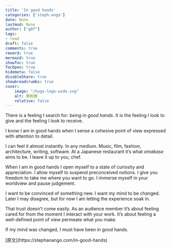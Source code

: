 ```yaml
---
title: 'In good hands'
categories: ['steph-ango']
date: None
lastmod: None
author: ["g0f"]
tags:
- read
draft: false 
comments: true
reward: true 
mermaid: true 
showToc: true 
TocOpen: true 
hidemeta: false 
disableShare: true 
showbreadcrumbs: true 
cover:
    image: "/hugo-logo-wide.svg"
    alt: 果粉圈
    relative: false
---
```


<div>

<p>There is a feeling I search for: <em>being in good hands</em>. It is the feeling I look to give and the feeling I look to receive.</p>
<p>I know I am in good hands when I sense a cohesive point of view expressed with attention to detail.</p>
<p>I can feel it almost instantly. In any medium. Music, film, fashion, architecture, writing, software. At a Japanese restaurant it’s what <em>omakase</em> aims to be. I leave it up to you, chef.</p>
<p>When I am in good hands I open myself to a state of curiosity and appreciation. I allow myself to suspend preconceived notions. I give you freedom to take me where you want to go. I immerse myself in your worldview and pause judgement.</p>
<p>I want to be convinced of something new. I want my mind to be changed. Later I may disagree, but for now I am letting the experience soak in.</p>
<p>That trust doesn’t come easily. As an audience member it’s about feeling cared for from the moment I interact with your work. It’s about feeling a well-defined point of view permeate what you make.</p>
<p>If my mind was changed, I must have been in good hands.</p>

</div>

<div>
[原文](https://stephanango.com/in-good-hands)
</div>

